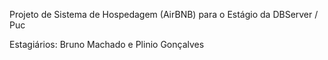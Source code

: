 Projeto de Sistema de Hospedagem (AirBNB) para o Estágio da DBServer / Puc

Estagiários: Bruno Machado e Plinio Gonçalves